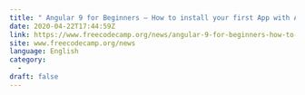 ```yaml
---
title: " Angular 9 for Beginners — How to install your first App with Angular CLI? "
date: 2020-04-22T17:44:59Z
link: https://www.freecodecamp.org/news/angular-9-for-beginners-how-to-install-your-first-app-with-angular-cli/?utm_medium=RSS&utm_source=news.12bit.vn
site: www.freecodecamp.org/news
language: English
category:
  -   
draft: false
---
```

